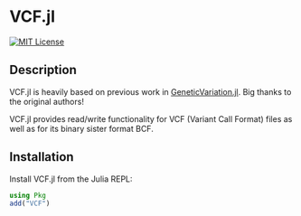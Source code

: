# VCF.jl

[![MIT License](https://img.shields.io/badge/license-MIT-green.svg?style=flat-square)](https://github.com/rasmushenningsson/VCF.jl/blob/master/LICENSE)
<!--
[![Stable documentation](https://img.shields.io/badge/docs-stable-blue.svg?style=flat-square)](https://biojulia.github.io/GeneticVariation.jl/stable)
[![Latest documentation](https://img.shields.io/badge/docs-latest-blue.svg?style=flat-square)](https://biojulia.github.io/GeneticVariation.jl/latest)
-->

## Description

VCF.jl is heavily based on previous work in [GeneticVariation.jl](https://github.com/BioJulia/GeneticVariation.jl).
Big thanks to the original authors!

VCF.jl provides read/write functionality for VCF (Variant Call Format) files as
well as for its binary sister format BCF.


## Installation

Install VCF.jl from the Julia REPL:

```julia
using Pkg
add("VCF")
```
